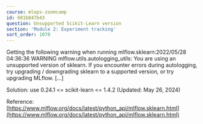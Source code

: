 ```yaml
---
course: mlops-zoomcamp
id: 601b847b43
question: Unsupported Scikit-Learn version
section: 'Module 2: Experiment tracking'
sort_order: 1070
---
```


Getting the following warning when running mlflow.sklearn:2022/05/28 04:36:36 WARNING mlflow.utils.autologging_utils: You are using an unsupported version of sklearn. If you encounter errors during autologging, try upgrading / downgrading sklearn to a supported version, or try upgrading MLflow. […]

Solution: use 0.24.1 <= scikit-learn <= 1.4.2 (Updated: May 26, 2024)

Reference: [https://www.mlflow.org/docs/latest/python_api/mlflow.sklearn.html](https://www.mlflow.org/docs/latest/python_api/mlflow.sklearn.html)

